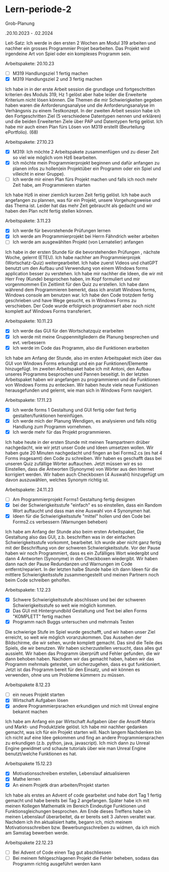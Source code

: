 # Lern-periode-2

Grob-Planung 

 .20.10.2023 - .02.2024

Leit-Satz:
Ich werde in den ersten 2 Wochen am Modul 319 arbeiten und nachher ein grosses Programmier Projet bearbeiten. Das Projekt wird irgendeine Art von Spiel oder ein komplexes Programm sein. 


Arbeitspakete: 20.10.23

- [ ] M319 Handlungsziel 1 fertig machen
- [x] M319 Handlungsziel 2 und 3 fertig machen

Ich habe in in der erste Arbeit session die grundlage und fortgeschritten kriterien des Moduls 319, Hz 1 gelöst aber habe leider die Erweiterte Kriterium nicht lösen können.
Die Themen die mir Schwierigkeiten gegeben haben waren die Anforderungsanalyse und die Anforderungsanalyse im Verhängsnis zu einem Testkonzept.
In der zweiten Arbeit session habe ich den Fortgeschritten Ziel (5 verschiedene Datentypen nennen und erklären) und die beiden Erweiterten Ziele über PAP und Datentypen fertig gelöst. Ich habe mir auch einen Plan fürs Lösen von M319 erstellt (Beurteilung ePortfolio). (68)


Arbeitspakete: 27.10.23

- [x] M319: Ich möchte 2 Arbeitspakete zusammenfügen und zu dieser Zeit so viel wie möglich vom Hz6 bearbeiten.
- [x] Ich möchte mein Programmierprojekt beginnen und dafür anfangen zu planen infos zu hollen(ein Projektüber ein Programm oder ein Spiel und villeicht in einer Gruppe).
- [ ] Ich werde mir einen Plan fürs Projekt machen und falls ich noch mehr Zeit habe, am Programmieren starten

Ich habe Hz6 in einer ziemlich kurzen Zeit fertig gelöst. Ich habe auch angefangen zu plannen, was für ein Projekt, unsere Vorgehungsweise und das Thema ist. Leider hat das mehr Zeit gebraucht als gedacht und wir haben den Plan ncht fertig stellen können.

Arbeitspakete: 3.11.23

- [x] Ich werde für bevorstehende Prüfungen lernen
- [x] Ich werde am Programmierprojekt bei Herrn Fähndrich weiter arbeiten
- [ ] Ich werde am ausgewählten Projekt (von Lernatelier) anfangen

Ich habe in der ersten Stunde für die bevorstehenden Prüfungen , nächste Woche, gelernt (ETEU). Ich habe nachher am Programmierprojek (Wortschatz-Quiz) weitergearbeitet. Ich habe zuerst Videos und chatGPT benutzt um den Aufbau und Verwendung von einem WIndows forms application besser zu verstehen. Ich habe mir nachher die Ideen, die wir mit Herr Frey (Kunde) besprochen haben, im Kopf formuliert und mir vorgenmommen Ein Zeitlimit für den Quiz zu erstellen. Ich habe dann während dem Programmieren bemerkt, dass ich anstatt Windows forms, Windows console am benutzen war. Ich habe den Code trotzdem fertig geschrieben und have Wege gesucht, es in Windows Forms zu verschieben. Der Code wurde erfolgreich programmiert aber noch nicht komplett auf Windows Forms transferiert.

Arbeitspakete: 10.11.23

- [x] Ich werde das GUI für den Wortschatzquiz erarbeiten
- [x] Ich werde mit meine Gruppenmitgliedern die Planung besprechen und evt. verbessern
- [x] Ich werde im Code das Programm, also die Funktionen erarbeiten

Ich habe am Anfang der Stunde, also im ersten Arbeitspaket mich über das GUI von Windows Forms erkundigt und ein par Funktionen/Elemente hinzugefügt. Im zweiten Arbeitspaket habe ich mit Antoni, den Aufbau unseres Programms besprochen und Pannen beseitigt. In der letzten Arbeitspaket haben wir angefangen zu programmieren und die Funktionen von Windows Forms zu entecken. Wir haben heute viele neue Funktionen herausgefunden und gelernt, wie man sich in Windows Form navigiert.

Arbeitspakete: 17.11.23

- [x] Ich werde forms 1 Gestaltung und GUI fertig oder fast fertig gestalten/funktionen hereinfügen.
- [x] Ich werde mich der Planung Wendigen, es analysieren und falls nötig Handlung zum Programm vornehmen.
- [x] Ich werde mehr für das Projekt programmieren.

Ich habe heute in der ersten Stunde mit meinen Teampartnern drüber nachgedacht, wie wir jetzt unser Code und Ideen umsetzen wollen. Wir haben gute 20 Minuten nachgedacht und fingen an bei Forms2.cs (es hat 4 Forms insgesamt) den Code zu schreiben. Wir haben es geschafft dass bei unseren Quiz zufällige Wörter auftauchen. Jetzt müssen wir es so Einstellen, dass die Antworten (Synonyme) von Wörter aus den Internet korrigiert werden. Wir haben auch Checkboxen (4 Auswahl) hinzugefügt um davon auszuwählen, welches Synonym richtig ist.

Arbeitspakete: 24.11.23

- [ ] Am Programmierprojekt Forms1 Gestaltung fertig designen
- [x] bei der Schwierigkeitsstufe "einfach" es so einstellen, dass ein Random Wort auftaucht und dass man eine Auswahl von 4 Synonymen hat.
- [x] Ideen für die Schwierigkeitsstufe "mittel" hollen und den Code bei Forms2.cs verbessern (Warnungen beheben)

Ich habe am Anfang der Stunde also beim ersten Arbeitspaket, Die Gestaltung also das GUI, z.b. beschriften was in der einfachen Schwierigkeitsstufe vorkommt, bearbeitet. Ich wurde aber nicht ganz fertig mit der Beschriftung von der schweren Schwierigkeitsstufe. Vor der Pause haben wir noch Programmiert, dass es ein Zufälliges Wort wiedergibt und dann 4 Antworten (Synonyme) in den Checkboxen wiedergibt. Wir haben dann nach der Pause Redundanzen und Warnungen im Code entfernt/repariert. In der letzten halbe Stunde habe ich dann Ideen für die mittlere Schwierigkeitsstufe zusammengestellt und meinen Partnern noch beim Code schreiben geholfen.

Arbeitspakete: 1.12.23

- [x] Schwere Schwierigkeitsstufe abschlissen und bei der schweren Schwierigkeitsstufe so weit wie möglich kommen.
- [x] Das GUI mit Hintergrundbild Gestaltung und Text bei allen Forms "KOMPLETT" fertig machen
- [x] Programm nach Buggs untersuchen und mehrmals Testen
  
Die schwierige Stufe im Spiel wurde geschafft, und wir haben unser Ziel erreicht, so weit wie möglich voranzukommen. Das Aussehen der Bildschirme, die wir sehen, wurde komplett gemacht. Das sind die Teile des Spiels, die wir benutzen. Wir haben sicherzustellen versucht, dass alles gut aussieht. Wir haben das Programm überprüft und Fehler gefunden, die wir dann behoben haben. Nachdem wir das gemacht haben, haben wir das Programm mehrmals getestet, um sicherzugehen, dass es gut funktioniert. Jetzt ist das Programm bereit für den Einsatz, und wir können es verwenden, ohne uns um Probleme kümmern zu müssen.

Arbeitspakete 8.12.23

- [ ] ein neues Projekt starten
- [x] Wirtschaft Aufgaben lösen
- [x] andere Programmierpsrachen erkundigen und mich mit Unreal engine bekannt machen

Ich habe am Anfang ein par Wirtschaft Aufgaben über die Ansoff-Matrix und Markt- und Produktziele gelöst. Ich habe mir nachher gedanken gemacht, was ich für ein Projekt starten will. Nach langem Nachdenken bin ich nicht auf eine Idee gekommen und fing an andere Programmiersprachen zu erkundigen (z.b. python, java, javascript). Ich mich dann zu Unreal Engine gewidmet und schaute tutorials über wie man Unreal Engine benutzt/welche Funktionen es hat.

Arbeitspakete 15.12.23

- [x] Motivationsschreiben erstellen, Lebenslauf aktualisieren
- [x] Mathe lernen
- [x] An einem Projetk dran arbeiten/Projekt starten

Ich habe als erstes an Advent of code gearbeitet und habe dort Tag 1 fertig gemacht und  habe bereits bei Tag 2 angefangen. Später habe ich mit meinen Kollegen Mathematik im Bereich Eindeutige Funktionen und Funktionsgleichungen besprochen. Am Ende dieses Treffens habe ich meinen Lebenslauf überarbeitet, da er bereits seit 3 Jahren veraltet war. Nachdem ich ihn aktualisiert hatte, begann ich, mich meinem Motivationsschreiben bzw. Bewerbungsschreiben zu widmen, da ich mich am Samstag bewerben werde.

Arbeitspakete 22.12.23

- [ ] Bei Advent of Code einen Tag gut abschliessen
- [ ] Bei meinem fehlgeschlagenen Projekt die Fehler beheben, sodass das Programm richtig ausgeführt werden kann

